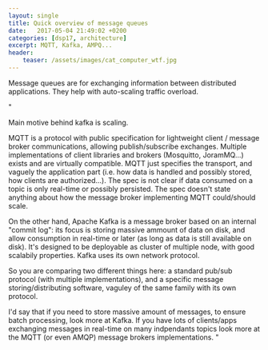 ```yaml
---
layout: single
title: Quick overview of message queues
date:   2017-05-04 21:49:02 +0200
categories: [dsp17, architecture]
excerpt: MQTT, Kafka, AMPQ...
header:
    teaser: /assets/images/cat_computer_wtf.jpg
---
```


Message queues are for exchanging information between distributed applications. They help
with auto-scaling traffic overload.


"

Main motive behind kafka is scaling.

MQTT is a protocol with public specification for lightweight client / message broker communications, allowing publish/subscribe exchanges. Multiple implementations of client libraries and brokers (Mosquitto, JoramMQ...) exists and are virtually compatible. MQTT just specifies the transport, and vaguely the application part (i.e. how data is handled and possibly stored, how clients are authorized...). The spec is not clear if data consumed on a topic is only real-time or possibly persisted. The spec doesn't state anything about how the message broker implementing MQTT could/should scale.

On the other hand, Apache Kafka is a message broker based on an internal "commit log": its focus is storing massive ammount of data on disk, and allow consumption in real-time or later (as long as data is still available on disk). It's designed to be deployable as cluster of multiple node, with good scalabily properties. Kafka uses its own network protocol.

So you are comparing two different things here: a standard pub/sub protocol (with multiple implementations), and a specific message storing/distributing software, vaguley of the same family with its own protocol.

I'd say that if you need to store massive amount of messages, to ensure batch processing, look more at Kafka. If you have lots of clients/apps exchanging messages in real-time on many indpendants topics look more at the MQTT (or even AMQP) message brokers implementations.
"
